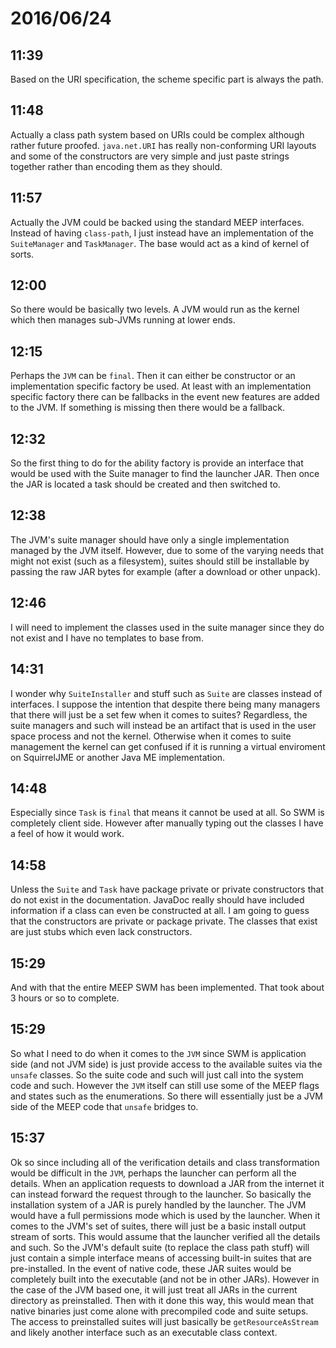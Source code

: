 # 2016/06/24

## 11:39

Based on the URI specification, the scheme specific part is always the path.

## 11:48

Actually a class path system based on URIs could be complex although rather
future proofed. `java.net.URI` has really non-conforming URI layouts and some
of the constructors are very simple and just paste strings together rather
than encoding them as they should.

## 11:57

Actually the JVM could be backed using the standard MEEP interfaces. Instead of
having `class-path`, I just instead have an implementation of the
`SuiteManager` and `TaskManager`. The base would act as a kind of kernel of
sorts.

## 12:00

So there would be basically two levels. A JVM would run as the kernel which
then manages sub-JVMs running at lower ends.

## 12:15

Perhaps the `JVM` can be `final`. Then it can either be constructor or an
implementation specific factory be used. At least with an implementation
specific factory there can be fallbacks in the event new features are added
to the JVM. If something is missing then there would be a fallback.

## 12:32

So the first thing to do for the ability factory is provide an interface that
would be used with the Suite manager to find the launcher JAR. Then once the
JAR is located a task should be created and then switched to.

## 12:38

The JVM's suite manager should have only a single implementation managed by
the JVM itself. However, due to some of the varying needs that might not exist
(such as a filesystem), suites should still be installable by passing the raw
JAR bytes for example (after a download or other unpack).

## 12:46

I will need to implement the classes used in the suite manager since they do
not exist and I have no templates to base from.

## 14:31

I wonder why `SuiteInstaller` and stuff such as `Suite` are classes instead
of interfaces. I suppose the intention that despite there being many managers
that there will just be a set few when it comes to suites? Regardless, the
suite managers and such will instead be an artifact that is used in the
user space process and not the kernel. Otherwise when it comes to suite
management the kernel can get confused if it is running a virtual enviroment
on SquirrelJME or another Java ME implementation.

## 14:48

Especially since `Task` is `final` that means it cannot be used at all. So
SWM is completely client side. However after manually typing out the classes
I have a feel of how it would work.

## 14:58

Unless the `Suite` and `Task` have package private or private constructors that
do not exist in the documentation. JavaDoc really should have included
information if a class can even be constructed at all. I am going to guess that
the constructors are private or package private. The classes that exist are
just stubs which even lack constructors.

## 15:29

And with that the entire MEEP SWM has been implemented. That took about 3 hours
or so to complete.

## 15:29

So what I need to do when it comes to the `JVM` since SWM is application side
(and not JVM side) is just provide access to the available suites via the
`unsafe` classes. So the suite code and such will just call into the system
code and such. However the `JVM` itself can still use some of the MEEP flags
and states such as the enumerations. So there will essentially just be a JVM
side of the MEEP code that `unsafe` bridges to.

## 15:37

Ok so since including all of the verification details and class transformation
would be difficult in the `JVM`, perhaps the launcher can perform all the
details. When an application requests to download a JAR from the internet it
can instead forward the request through to the launcher. So basically the
installation system of a JAR is purely handled by the launcher. The JVM would
have a full permissions mode which is used by the launcher. When it comes to
the JVM's set of suites, there will just be a basic install output stream of
sorts. This would assume that the launcher verified all the details and such.
So the JVM's default suite (to replace the class path stuff) will just
contain a simple interface means of accessing built-in suites that are
pre-installed. In the event of native code, these JAR suites would be
completely built into the executable (and not be in other JARs). However in the
case of the JVM based one, it will just treat all JARs in the current
directory as preinstalled. Then with it done this way, this would mean that
native binaries just come alone with precompiled code and suite setups. The
access to preinstalled suites will just basically be `getResourceAsStream`
and likely another interface such as an executable class context.

